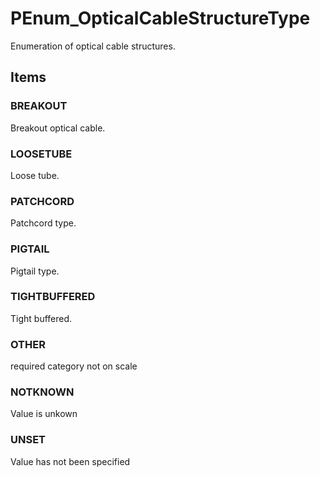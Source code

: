 # PEnum_OpticalCableStructureType

Enumeration of optical cable structures.
<!-- end of short definition -->

## Items

### BREAKOUT
Breakout optical cable.

### LOOSETUBE
Loose tube.

### PATCHCORD
Patchcord type.

### PIGTAIL
Pigtail type.

### TIGHTBUFFERED
Tight buffered.

### OTHER
required category not on scale

### NOTKNOWN
Value is unkown

### UNSET
Value has not been specified
